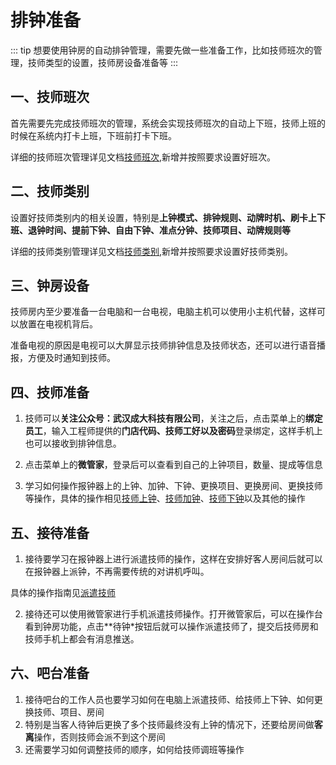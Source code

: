 # 排钟准备
::: tip
想要使用钟房的自动排钟管理，需要先做一些准备工作，比如技师班次的管理，技师类型的设置，技师房设备准备等
:::
## 一、技师班次
首先需要先完成技师班次的管理，系统会实现技师班次的自动上下班，技师上班的时候在系统内打卡上班，下班前打卡下班。

详细的技师班次管理详见文档[技师班次](技师班次.md),新增并按照要求设置好班次。



## 二、技师类别
设置好技师类别内的相关设置，特别是**上钟模式、排钟规则、动牌时机、刷卡上下班、退钟时间、提前下钟、自由下钟、准点分钟、技师项目、动牌规则等**

详细的技师类别管理详见文档[技师类别](../系统设置/人事管理/技师类别管理.md),新增并按照要求设置好技师类别。

## 三、钟房设备

技师房内至少要准备一台电脑和一台电视，电脑主机可以使用小主机代替，这样可以放置在电视机背后。

准备电视的原因是电视可以大屏显示技师排钟信息及技师状态，还可以进行语音播报，方便及时通知到技师。

## 四、技师准备
1. 技师可以**关注公众号：武汉成大科技有限公司**，关注之后，点击菜单上的**绑定员工**，输入工程师提供的**门店代码、技师工好以及密码**登录绑定，这样手机上也可以接收到排钟信息。

2. 点击菜单上的**微管家**，登录后可以查看到自己的上钟项目，数量、提成等信息
3. 学习如何操作报钟器上的上钟、加钟、下钟、更换项目、更换房间、更换技师等操作，具体的操作相见[技师上钟](../接口管理/报钟器指南/技师上钟.md)、[技师加钟](../接口管理/报钟器指南/技师加钟.md)、[技师下钟](../接口管理/报钟器指南/技师下钟.md)以及其他的操作

## 五、接待准备

1. 接待要学习在报钟器上进行派遣技师的操作，这样在安排好客人房间后就可以在报钟器上派钟，不再需要传统的对讲机呼叫。

具体的操作指南见[派遣技师](../接口管理/报钟器指南/派遣技师.md)

2. 接待还可以使用微管家进行手机派遣技师操作。打开微管家后，可以在操作台看到钟房功能，点击**待钟*按钮后就可以操作派遣技师了，提交后技师房和技师手机上都会有消息推送。


## 六、吧台准备

1. 接待吧台的工作人员也要学习如何在电脑上派遣技师、给技师上下钟、如何更换技师、项目、房间
2. 特别是当客人待钟后更换了多个技师最终没有上钟的情况下，还要给房间做**客离**操作，否则技师会派不到这个房间
3. 还需要学习如何调整技师的顺序，如何给技师调班等操作

